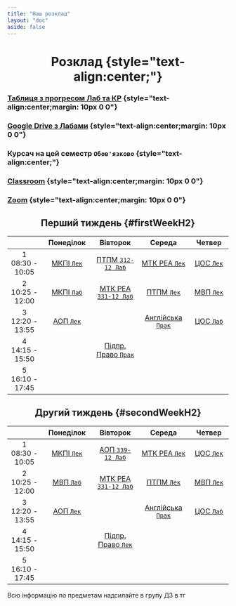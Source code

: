 ```yaml
---
title: "Наш розклад"
layout: "doc"
aside: false
---
```


# Розклад {style="text-align:center;"}

### [Таблиця з прогресом Лаб та КР](https://docs.google.com/spreadsheets/d/1WgMoGPEhlSP8bXxPBziwLw-HYi10553Zxro24GwwDc4/edit#gid=0) {style="text-align:center;margin: 10px 0 0"}

### [Google Drive з Лабами](https://drive.google.com/drive/folders/1PQRp0uAXy95Q8l2S8xIsrQ-juQPd22eh?usp=sharing) {style="text-align:center;margin: 10px 0 0"}

### Курсач на цей семестр `Обов'язково` {style="text-align:center;"}

### [Classroom](https://classroom.google.com/c/NjE1NDE0OTY1OTkw?cjc=rtguuil) {style="text-align:center;margin: 10px 0 0"}

### [Zoom](https://us02web.zoom.us/j/5551893007?pwd=RkpjT2tndUpnU25ldXRTZUNjaHlUdz09) {style="text-align:center;margin: 10px 0 0"}

## Перший тиждень {#firstWeekH2}

<div id="firstWeek">

|                    |              Понеділок              |                Вівторок                |             Середа                 |           Четвер           |
| :----------------: | :---------------------------------: | :------------------------------------: | :--------------------------------: | :------------------------: |
| 1<br>08:30 - 10:05 |     [МКПІ `Лек`](/tasks/MKPI)       |     [ПТПМ `312-12 Лаб`](/tasks/PTPM)   | [МТК РЕА `Лек`](/tasks/MTK)        |  [ЦОС `Лек`](/tasks/TSOS)  |
| 2<br>10:25 - 12:00 |     [МКПІ `Лаб`](/tasks/MKPI)       |    [МТК РЕА `331-12 Лаб`](/tasks/MTK)  | [ПТПМ `Лек`](/tasks/PTPM)          |  [МВП `Лек`](/tasks/MVP)   |
| 3<br>12:20 - 13:55 |     [АОП `Лек`](/tasks/AOP)         |                                        |[Англійська `Прак`](/tasks/english) |  [ЦОС `Лаб`](/tasks/TSOS)  |
| 4<br>14:15 - 15:50 |                                     |     [Підпр. Право `Прак`](/tasks/PP)   |                                    |                            |
| 5<br>16:10 - 17:45 |                                     |                                        |                                    |                            |

</div>

## Другий тиждень {#secondWeekH2}

<div id="secondWeek">

|                    |              Понеділок              |                Вівторок              |               Середа                 |            Четвер           |
| :----------------: | :---------------------------------: | :----------------------------------: | :----------------------------------: | :-------------------------: |
| 1<br>08:30 - 10:05 |     [МКПІ `Лек`](/tasks/MKPI)       | [АОП `339-12 Лаб`](/tasks/AOP)       | [МТК РЕА `Лек`](/tasks/MTK)          | [ЦОС `Лек`](/tasks/TSOS)    |
| 2<br>10:25 - 12:00 |     [МВП `Лаб`](/tasks/MVP)         | [МТК РЕА `331-12 Лаб`](/tasks/MTK)   | [ПТПМ `Лек`](/tasks/PTPM)            | [МВП `Лек`](/tasks/MVP)     |
| 3<br>12:20 - 13:55 |     [АОП `Лек`](/tasks/AOP)         |                                      | [Англійська `Прак`](/tasks/english)  | [ЦОС `Лаб`](/tasks/TSOS)    |
| 4<br>14:15 - 15:50 |                                     | [Підпр. Право `Лек`](/tasks/PP)      |                                      |                             |
| 5<br>16:10 - 17:45 |                                     |                                      |                                      |                             |

</div>

Всю інформацію по предметам надсилайте в групу ДЗ в тг

<script setup>
import { onMounted } from "vue"

onMounted(() => {
    console.log("Ну і чого ти сюди дивишся, чортяка! Якщо ти хочеш допомогти зробити цей сайт краще, то пиши в телеграм: @Renat_TOP");
    try {
        checkWeekAndCouple()
        setInterval(() => {
            checkWeekAndCouple();
        }, 10000);
    } catch (e) {}
})

function getUADate(year, month, date, hours, minutes, secons) {
    return new Date(new Date(year, month, date, hours, minutes, secons).toLocaleString('en', {timeZone: 'Europe/Kyiv'}));
}

const now = new Date(new Date().toLocaleString('en', {timeZone: 'Europe/Kyiv'}));
const year = now.getFullYear();
const month = now.getMonth();
const date = now.getDate();
const day = now.getDay();
const time = now.getTime();

function checkWeekAndCouple() {
    const firstWeek = document.getElementById('firstWeek');
    const secondWeek = document.getElementById('secondWeek');
    const currentWeek = getNowWeek() === 1 ? firstWeek : secondWeek;
    const nowCouple = getCouple();
    const table = currentWeek.getElementsByTagName("table")[0];
    table.style.border = "2px solid #059669";
    const weekDays = table.getElementsByTagName("td");
    if (nowCouple === -1) {
        let lastCouples = [21, 22, 23, 24];
        for (let i = 0; i < lastCouples.length; i++) {
            weekDays[lastCouples[i]].style.border = "1px solid var(--vp-c-divider)"
        }
    }
    else if (nowCouple) {
        weekDays[nowCouple > 5 ? nowCouple - 5 : nowCouple].style.border = "1px solid var(--vp-c-divider)"
        weekDays[nowCouple].style.border = "2px solid #059669";
    }
}

function getNowWeek() {
    const today = getUADate(year, month, date, 0, 0, 0).getTime();
    const week = Math.round((time) / (1000 * 60 * 60 * 24 * 7));
    return week % 2 ? 1 : 2;
}

function getCouple() {
    // [sunday, monday, tuesday, wednesday, thursday, friday, saturday]
    const daysWithCouples = [[], [1, 6, 11, 16, 21], [2, 7, 12, 17, 22], [3, 8, 13, 18, 23], [4, 9, 14, 19, 24], [], []];

    if (now >= getUADate(year, month, date, 8, 30, 0) && now <= getUADate(year, month, date, 10, 5, 0))
        return daysWithCouples[day][0];
    else if (now >= getUADate(year, month, date, 10, 5, 0) && now <= getUADate(year, month, date, 12, 0, 0))
        return daysWithCouples[day][1];
    else if (now >= getUADate(year, month, date, 12, 0, 0) && now <= getUADate(year, month, date, 13, 55, 0))
        return daysWithCouples[day][2];
    else if (now >= getUADate(year, month, date, 13, 55, 0) && now <= getUADate(year, month, date, 15, 50, 0))
        return daysWithCouples[day][3];
    else if (now >= getUADate(year, month, date, 15, 50, 0) && now <= getUADate(year, month, date, 17, 45, 0))
        return daysWithCouples[day][4];
    else if (now > getUADate(year, month, date, 17, 45, 0) && now < getUADate(year, month, date, 8, 30, 0))
        return -1;
    else return 0;
}

</script>

<style scoped>
h1, h2 {
    text-align: center !important;
}

th {
    width: 1% !important;
}
</style>
